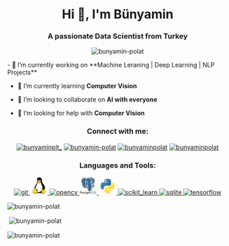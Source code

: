 <h1 align="center">Hi 👋, I'm Bünyamin</h1>
<h3 align="center">A passionate Data Scientist from Turkey</h3>
<p align="center"> <img src="https://komarev.com/ghpvc/?username=bunyamin-polat&label=Profile%20views&color=0e75b6&style=flat" alt="bunyamin-polat" /> </p>
- 🔭 I’m currently working on **Machine Leraning | Deep Learning | NLP Projects**

- 🌱 I’m currently learning **Computer Vision**

- 👯 I’m looking to collaborate on **AI with everyone**

- 🤝 I’m looking for help with **Computer Vision**

<h3 align="center">Connect with me:</h3>
<p align="center">
<a href="https://twitter.com/bunyaminplt_" target="blank"><img align="center" src="https://raw.githubusercontent.com/rahuldkjain/github-profile-readme-generator/master/src/images/icons/Social/twitter.svg" alt="bunyaminplt_" height="30" width="40" /></a>
<a href="https://linkedin.com/in/bunyamin-polat" target="blank"><img align="center" src="https://raw.githubusercontent.com/rahuldkjain/github-profile-readme-generator/master/src/images/icons/Social/linked-in-alt.svg" alt="bunyamin-polat" height="30" width="40" /></a>
<a href="https://kaggle.com/bunyaminpolat" target="blank"><img align="center" src="https://raw.githubusercontent.com/rahuldkjain/github-profile-readme-generator/master/src/images/icons/Social/kaggle.svg" alt="bunyaminpolat" height="30" width="40" /></a>
<a href="https://www.hackerrank.com/bunyaminpolat" target="blank"><img align="center" src="https://raw.githubusercontent.com/rahuldkjain/github-profile-readme-generator/master/src/images/icons/Social/hackerrank.svg" alt="bunyaminpolat" height="30" width="40" /></a>
</p>

<h3 align="center">Languages and Tools:</h3>
<p align="center"> <a href="https://git-scm.com/" target="_blank"> <img src="https://www.vectorlogo.zone/logos/git-scm/git-scm-icon.svg" alt="git" width="40" height="40"/> </a> <a href="https://www.linux.org/" target="_blank"> <img src="https://raw.githubusercontent.com/devicons/devicon/master/icons/linux/linux-original.svg" alt="linux" width="40" height="40"/> </a> <a href="https://opencv.org/" target="_blank"> <img src="https://www.vectorlogo.zone/logos/opencv/opencv-icon.svg" alt="opencv" width="40" height="40"/> </a> <a href="https://www.postgresql.org" target="_blank"> <img src="https://raw.githubusercontent.com/devicons/devicon/master/icons/postgresql/postgresql-original-wordmark.svg" alt="postgresql" width="40" height="40"/> </a> <a href="https://www.python.org" target="_blank"> <img src="https://raw.githubusercontent.com/devicons/devicon/master/icons/python/python-original.svg" alt="python" width="40" height="40"/> </a> <a href="https://scikit-learn.org/" target="_blank"> <img src="https://upload.wikimedia.org/wikipedia/commons/0/05/Scikit_learn_logo_small.svg" alt="scikit_learn" width="40" height="40"/> </a> <a href="https://www.sqlite.org/" target="_blank"> <img src="https://www.vectorlogo.zone/logos/sqlite/sqlite-icon.svg" alt="sqlite" width="40" height="40"/> </a> <a href="https://www.tensorflow.org" target="_blank"> <img src="https://www.vectorlogo.zone/logos/tensorflow/tensorflow-icon.svg" alt="tensorflow" width="40" height="40"/> </a> </p>

<p><img align="center" src="https://github-readme-stats.vercel.app/api/top-langs?username=bunyamin-polat&show_icons=true&locale=en&layout=compact" alt="bunyamin-polat" /></p>

<p>&nbsp;<img align="center" src="https://github-readme-stats.vercel.app/api?username=bunyamin-polat&show_icons=true&locale=en" alt="bunyamin-polat" /></p>

<p><img align="center" src="https://github-readme-streak-stats.herokuapp.com/?user=bunyamin-polat&" alt="bunyamin-polat" /></p>
